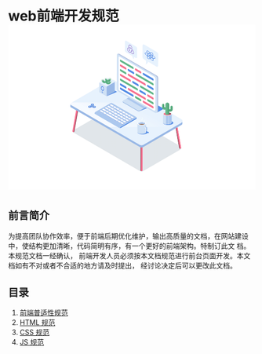 # web前端开发规范![](/assets/desk.png)

## 前言简介

为提高团队协作效率，便于前端后期优化维护，输出高质量的文档，在网站建设中，使结构更加清晰，代码简明有序，有一个更好的前端架构。特制订此文 档。本规范文档一经确认， 前端开发人员必须按本文档规范进行前台页面开发。本文档如有不对或者不合适的地方请及时提出， 经讨论决定后可以更改此文档。

## 目录

1. [前端普适性规范](/documents/common-standards.md)
2. [HTML 规范](/documents/html-standards.md)
3. [CSS 规范](/documents/css-standards.md)
4. [JS 规范](/documents/js-standards.md)



